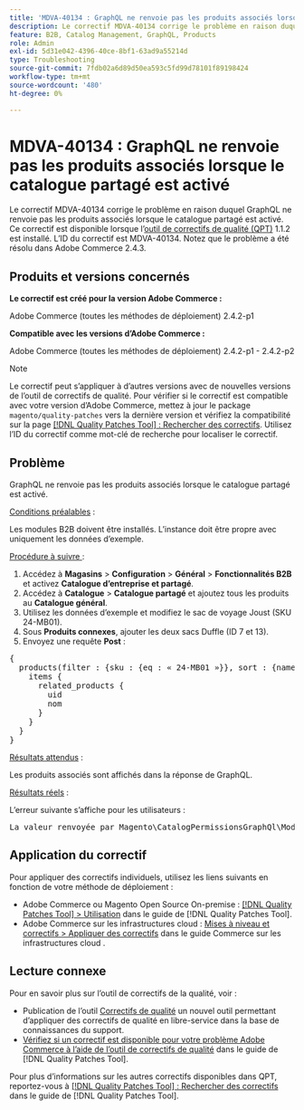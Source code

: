 ```yaml
---
title: 'MDVA-40134 : GraphQL ne renvoie pas les produits associés lorsque le catalogue partagé est activé'
description: Le correctif MDVA-40134 corrige le problème en raison duquel GraphQL ne renvoie pas les produits associés lorsque le catalogue partagé est activé. Ce correctif est disponible lorsque l’outil [Outil de correctifs de la qualité (QPT)](https://experienceleague.adobe.com/en/docs/commerce-operations/tools/quality-patches-tool/quality-patches-tool-to-self-serve-quality-patches) 1.1.2 est installé. L’ID du correctif est MDVA-40134. Notez que le problème a été résolu dans Adobe Commerce 2.4.3.
feature: B2B, Catalog Management, GraphQL, Products
role: Admin
exl-id: 5d31e042-4396-40ce-8bf1-63ad9a55214d
type: Troubleshooting
source-git-commit: 7fdb02a6d89d50ea593c5fd99d78101f89198424
workflow-type: tm+mt
source-wordcount: '480'
ht-degree: 0%

---
```


# MDVA-40134 : GraphQL ne renvoie pas les produits associés lorsque le catalogue partagé est activé

Le correctif MDVA-40134 corrige le problème en raison duquel GraphQL ne renvoie pas les produits associés lorsque le catalogue partagé est activé. Ce correctif est disponible lorsque l’[outil de correctifs de qualité (QPT)](https://experienceleague.adobe.com/en/docs/commerce-operations/tools/quality-patches-tool/quality-patches-tool-to-self-serve-quality-patches) 1.1.2 est installé. L’ID du correctif est MDVA-40134. Notez que le problème a été résolu dans Adobe Commerce 2.4.3.

## Produits et versions concernés

**Le correctif est créé pour la version Adobe Commerce :**

Adobe Commerce (toutes les méthodes de déploiement) 2.4.2-p1

**Compatible avec les versions d’Adobe Commerce :**

Adobe Commerce (toutes les méthodes de déploiement) 2.4.2-p1 - 2.4.2-p2

>[!NOTE]
>
>Le correctif peut s’appliquer à d’autres versions avec de nouvelles versions de l’outil de correctifs de qualité. Pour vérifier si le correctif est compatible avec votre version d’Adobe Commerce, mettez à jour le package `magento/quality-patches` vers la dernière version et vérifiez la compatibilité sur la page [[!DNL Quality Patches Tool] : Rechercher des correctifs](https://experienceleague.adobe.com/en/docs/commerce-operations/tools/quality-patches-tool/quality-patches-tool-to-self-serve-quality-patches). Utilisez l’ID du correctif comme mot-clé de recherche pour localiser le correctif.

## Problème

GraphQL ne renvoie pas les produits associés lorsque le catalogue partagé est activé.

<u>Conditions préalables</u> :

Les modules B2B doivent être installés.
L’instance doit être propre avec uniquement les données d’exemple.

<u>Procédure à suivre </u> :

1. Accédez à **Magasins** > **Configuration** > **Général** > **Fonctionnalités B2B** et activez **Catalogue d’entreprise et partagé**.
1. Accédez à **Catalogue** > **Catalogue partagé** et ajoutez tous les produits au **Catalogue général**.
1. Utilisez les données d’exemple et modifiez le sac de voyage Joust (SKU 24-MB01).
1. Sous **Produits connexes**, ajouter les deux sacs Duffle (ID 7 et 13).
1. Envoyez une requête **Post** :

<pre>&lbrace;
  products(filter : {sku : {eq : « 24-MB01 »}}, sort : {name : ASC}) &lbrace;
    items &lbrace;
      related_products &lbrace;
        uid
        nom
      &rbrace;
    &rbrace;
  &rbrace;
&rbrace;</pre>

<u>Résultats attendus</u> :

Les produits associés sont affichés dans la réponse de GraphQL.

<u>Résultats réels</u> :

L’erreur suivante s’affiche pour les utilisateurs :

<pre>La valeur renvoyée par Magento\CatalogPermissionsGraphQl\Model\Store\StoreProcessor::getStoreId() doit être du type int, la valeur renvoyée par null &lbrace;« exception »:« [object] (GraphQL\\Error\\Error(code : 0) : la valeur renvoyée par Magento\\CatalogPermissionsGraphQl\\Model\\Store\\StoreProcessor::getStoreId() doit être du type int, la valeur renvoyée par null </pre>

## Application du correctif

Pour appliquer des correctifs individuels, utilisez les liens suivants en fonction de votre méthode de déploiement :

* Adobe Commerce ou Magento Open Source On-premise : [[!DNL Quality Patches Tool] > Utilisation](/help/tools/quality-patches-tool/usage.md) dans le guide de [!DNL Quality Patches Tool].
* Adobe Commerce sur les infrastructures cloud : [Mises à niveau et correctifs > Appliquer des correctifs](https://experienceleague.adobe.com/docs/commerce-cloud-service/user-guide/develop/upgrade/apply-patches.html) dans le guide Commerce sur les infrastructures cloud .

## Lecture connexe

Pour en savoir plus sur l’outil de correctifs de la qualité, voir :

* Publication de l’outil [Correctifs de qualité](https://experienceleague.adobe.com/en/docs/commerce-operations/tools/quality-patches-tool/quality-patches-tool-to-self-serve-quality-patches) un nouvel outil permettant d’appliquer des correctifs de qualité en libre-service dans la base de connaissances du support.
* [Vérifiez si un correctif est disponible pour votre problème Adobe Commerce à l’aide de l’outil de correctifs de qualité](/help/tools/quality-patches-tool/patches-available-in-qpt/check-patch-for-magento-issue-with-magento-quality-patches.md) dans le guide de [!DNL Quality Patches Tool].

Pour plus d’informations sur les autres correctifs disponibles dans QPT, reportez-vous à [[!DNL Quality Patches Tool] : Rechercher des correctifs](https://experienceleague.adobe.com/tools/commerce-quality-patches/index.html) dans le guide de [!DNL Quality Patches Tool].
